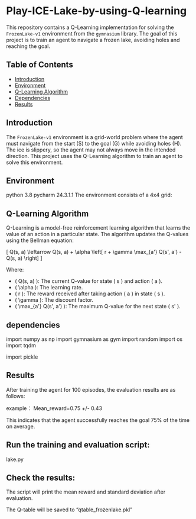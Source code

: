 # Play-ICE-Lake-by-using-Q-learning
This repository contains a Q-Learning implementation for solving the `FrozenLake-v1` environment from the `gymnasium` library. The goal of this project is to train an agent to navigate a frozen lake, avoiding holes and reaching the goal.
## Table of Contents
- [Introduction](#introduction)
- [Environment](#environment)
- [Q-Learning Algorithm](#q-learning-algorithm)
- [Dependencies](#dependencies)
- [Results](#Results)


## Introduction

The `FrozenLake-v1` environment is a grid-world problem where the agent must navigate from the start (S) to the goal (G) while avoiding holes (H). The ice is slippery, so the agent may not always move in the intended direction. This project uses the Q-Learning algorithm to train an agent to solve this environment.

## Environment
python 3.8
pycharm 24.3.1.1
The environment consists of a 4x4 grid:

## Q-Learning Algorithm

Q-Learning is a model-free reinforcement learning algorithm that learns the value of an action in a particular state. The algorithm updates the Q-values using the Bellman equation:

\[ Q(s, a) \leftarrow Q(s, a) + \alpha \left[ r + \gamma \max_{a'} Q(s', a') - Q(s, a) \right] \]

Where:
- \( Q(s, a) \): The current Q-value for state \( s \) and action \( a \).
- \( \alpha \): The learning rate.
- \( r \): The reward received after taking action \( a \) in state \( s \).
- \( \gamma \): The discount factor.
- \( \max_{a'} Q(s', a') \): The maximum Q-value for the next state \( s' \).

## dependencies
import numpy as np
import gymnasium as gym
import random
import os
import tqdm

import pickle

## Results
After training the agent for 100 episodes, the evaluation results are as follows:

example： Mean_reward=0.75 +/- 0.43

This indicates that the agent successfully reaches the goal 75% of the time on average.


## Run the training and evaluation script:
lake.py


## Check the results:
The script will print the mean reward and standard deviation after evaluation.

The Q-table will be saved to “qtable_frozenlake.pkl”



